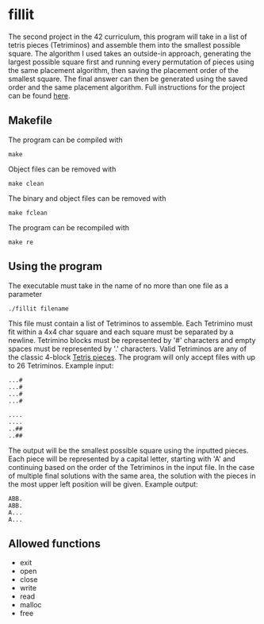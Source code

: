 # fillit
The second project in the 42 curriculum, this program will take in a list of tetris pieces (Tetriminos) and assemble them into the smallest possible square. The algorithm I used takes an outside-in approach, generating the largest possible square first and running every permutation of pieces using the same placement algorithm, then saving the placement order of the smallest square. The final answer can then be generated using the saved order and the same placement algorithm. Full instructions for the project can be found [here](fillit.en.pdf).
## Makefile
The program can be compiled with
```
make
```
Object files can be removed with
```
make clean
```
The binary and object files can be removed with
```
make fclean
```
The program can be recompiled with
```
make re
```
## Using the program
The executable must take in the name of no more than one file as a parameter
```
./fillit filename
```
This file must contain a list of Tetriminos to assemble. Each Tetrimino must fit within a 4x4 char square and each square must be separated by a newline. Tetrimino blocks must be represented by '#' characters and empty spaces must be represented by '.' characters. Valid Tetriminos are any of the classic 4-block [Tetris pieces](https://tetris.wiki/Tetromino). The program will only accept files with up to 26 Tetriminos.
Example input:
```
...#
...#
...#
...#

....
....
..##
..##
```
The output will be the smallest possible square using the inputted pieces. Each piece will be represented by a capital letter, starting with 'A' and continuing based on the order of the Tetriminos in the input file. In the case of multiple final solutions with the same area, the solution with the pieces in the most upper left position will be given.
Example output:
```
ABB.
ABB.
A...
A...
```
## Allowed functions
- exit
- open
- close
- write
- read
- malloc
- free
